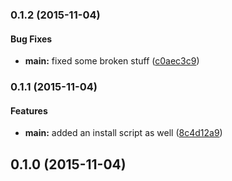 ### 0.1.2 (2015-11-04)


#### Bug Fixes

* **main:** fixed some broken stuff ([c0aec3c9](http://github.com/voxpelli/node-knex-migrator-extension/commit/c0aec3c9010e31d336fdea618175081201766ba3))


### 0.1.1 (2015-11-04)


#### Features

* **main:** added an install script as well ([8c4d12a9](http://github.com/voxpelli/node-knex-migrator-extension/commit/8c4d12a9d30cfe6fd960089f81f5c37ec57874ba))


## 0.1.0 (2015-11-04)
